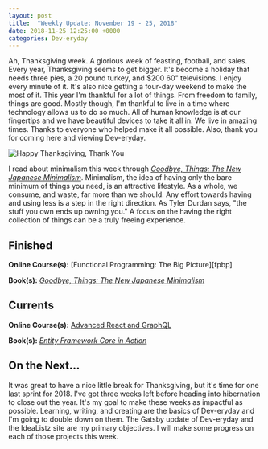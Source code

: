 ```yaml
---
layout: post
title:  "Weekly Update: November 19 - 25, 2018"
date: 2018-11-25 12:25:00 +0000
categories: Dev-eryday
---
```


Ah, Thanksgiving week. A glorious week of feasting, football, and sales. Every year, Thanksgiving seems to get bigger. It's become a holiday that needs three pies, a 20 pound turkey, and $200 60" televisions. I enjoy every minute of it. It's also nice getting a four-day weekend to make the most of it. This year I'm thankful for a lot of things. From freedom to family, things are good. Mostly though, I'm thankful to live in a time where technology allows us to do so much. All of human knowledge is at our fingertips and we have beautiful devices to take it all in. We live in amazing times. Thanks to everyone who helped make it all possible. Also, thank you for coming here and viewing Dev-eryday.

![Happy Thanksgiving, Thank You](https://farm5.staticflickr.com/4833/44922211275_050ba89159.jpg)

I read about minimalism this week through *[Goodbye, Things: The New Japanese Minimalism][gt]*. Minimalism, the idea of having only the bare minimum of things you need, is an attractive lifestyle. As a whole, we consume, and waste, far more than we should. Any effort towards having and using less is a step in the right direction. As Tyler Durdan says, "the stuff you own ends up owning you." A focus on the having the right collection of things can be a truly freeing experience.

## Finished

**Online Course(s):** [Functional Programming: The Big Picture][fpbp]

**Book(s):** *[Goodbye, Things: The New Japanese Minimalism][gt]*

## Currents

**Online Course(s):** [Advanced React and GraphQL][ar]

**Book(s):** *[Entity Framework Core in Action][efc]*

## On the Next...

It was great to have a nice little break for Thanksgiving, but it's time for one last sprint for 2018. I've got three weeks left before heading into hibernation to close out the year. It's my goal to make these weeks as impactful as possible. Learning, writing, and creating are the basics of Dev-eryday and I'm going to double down on them. The Gatsby update of Dev-eryday and the IdeaListz site are my primary objectives. I will make some progress on each of those projects this week.

[tp]: https://www.amazon.com/Turning-Pro-Inner-Power-Create/dp/1936891034/
[dw]: https://www.amazon.com/Do-Work-Steven-Pressfield-ebook/dp/B00NK0MJBK/
[njs]: https://nextjs.org/
[gql]: https://graphql.org/
[ap]: https://www.apollographql.com/
[pri]: https://www.prisma.io/
[ar]: https://advancedreact.com/
[play]: https://github.com/jpniederer/NETCorePlayground
[di]: https://www.amazon.com/Design-Programmer-Architect-Pragmatic-Programmers/dp/1680502093/
[re]: https://www.udemy.com/react-the-complete-guide-incl-redux/
[src]: https://chatappwithsignalr.azurewebsites.net/index.html
[oau]: https://app.pluralsight.com/library/courses/oauth-2-getting-started/table-of-contents
[tib]: https://www.amazon.com/Thinking-Bets-Making-Smarter-Decisions-ebook/dp/B074DG9LQF/
[lgs]: https://app.pluralsight.com/library/courses/less-getting-started/table-of-contents
[gf]: https://app.pluralsight.com/library/courses/github-fundamentals/table-of-contents
[tfs]: https://www.amazon.com/Thinking-Fast-Slow-Daniel-Kahneman-ebook/dp/B00555X8OA/
[tw]: https://tailwindcss.com/
[hn]: https://news.ycombinator.com/item?id=18084013
[mlc]: http://course.fast.ai/ml.html
[ghf]: https://app.pluralsight.com/library/courses/github-fundamentals/table-of-contents
[spr]: https://www.amazon.com/Sprint-Solve-Problems-Test-Ideas-ebook/dp/B010MH1DAQ/
[vid]: https://www.youtube.com/watch?v=mMWzVyIhDTk
[gfg]: https://www.geeksforgeeks.org/
[tl]: https://www.amazon.com/Becoming-Technical-Leader-Problem-Solving-Approach/dp/0932633021/
[gen]: https://app.pluralsight.com/library/courses/csharp-best-practices-collections-generics/table-of-contents
[efc]: https://app.pluralsight.com/library/courses/playbook-ef-core-2-1-whats-new/table-of-contents
[tfr]: https://www.amazon.com/Fifth-Risk-Michael-Lewis-ebook/dp/B07FFCMSCX/
[cra]: https://www.amazon.com/Doesnt-Have-Be-Crazy-Work-ebook/dp/B079WV79TK/
[cqrs]: https://app.pluralsight.com/library/courses/cqrs-in-practice/table-of-contents
[ror]: https://rubyonrails.org/
[gr]: https://basecamp.com/books/getting-real
[ef]: https://docs.microsoft.com/en-us/ef/core/
[saa]: https://app.pluralsight.com/library/courses/openid-and-oauth2-securing-angular-apps/table-of-contents
[acc]: https://www.amazon.com/Accelerate-Software-Performing-Technology-Organizations-ebook/dp/B07B9F83WM/
[mvc]: https://app.pluralsight.com/library/courses/aspdotnet-core-mvc-enterprise-application/table-of-contents
[efc]: https://www.amazon.com/Entity-Framework-Core-Action-Smith/dp/161729456X/
[dg]: https://www.amazon.com/Daring-Greatly-Courage-Vulnerable-Transforms-ebook/dp/B007P7HRS4/
[woa]: https://www.amazon.com/War-Art-Steven-Pressfield-ebook/dp/B007A4SDCG/
[mb]: https://www.amazon.com/Misbehaving-Behavioral-Economics-Richard-Thaler-ebook/dp/B00NUB4GFQ/
[dms]: https://app.pluralsight.com/library/courses/microsoft-azure-monitoring-strategy-identity-security-design/table-of-contents
[mcr]: https://app.pluralsight.com/library/courses/microsoft-azure-vsts-code-reviews-managing/table-of-contents
[gt]: https://www.amazon.com/Goodbye-Things-New-Japanese-Minimalism-ebook/dp/B01HDSU7KE/
[fbbp]: https://app.pluralsight.com/library/courses/functional-programming-big-picture/table-of-contents